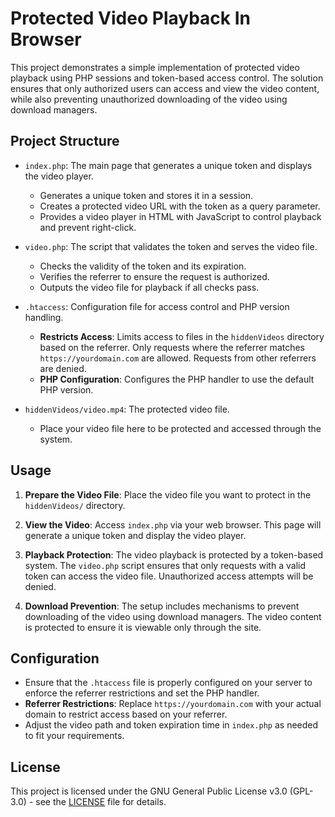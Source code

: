 # Protected Video Playback In Browser

This project demonstrates a simple implementation of protected video playback using PHP sessions and token-based access control. The solution ensures that only authorized users can access and view the video content, while also preventing unauthorized downloading of the video using download managers.

## Project Structure

- `index.php`: The main page that generates a unique token and displays the video player.
  - Generates a unique token and stores it in a session.
  - Creates a protected video URL with the token as a query parameter.
  - Provides a video player in HTML with JavaScript to control playback and prevent right-click.

- `video.php`: The script that validates the token and serves the video file.
  - Checks the validity of the token and its expiration.
  - Verifies the referrer to ensure the request is authorized.
  - Outputs the video file for playback if all checks pass.

- `.htaccess`: Configuration file for access control and PHP version handling.
  - **Restricts Access**: Limits access to files in the `hiddenVideos` directory based on the referrer. Only requests where the referrer matches `https://yourdomain.com` are allowed. Requests from other referrers are denied.
  - **PHP Configuration**: Configures the PHP handler to use the default PHP version.

- `hiddenVideos/video.mp4`: The protected video file.
  - Place your video file here to be protected and accessed through the system.

## Usage

1. **Prepare the Video File**: Place the video file you want to protect in the `hiddenVideos/` directory.

2. **View the Video**: Access `index.php` via your web browser. This page will generate a unique token and display the video player.

3. **Playback Protection**: The video playback is protected by a token-based system. The `video.php` script ensures that only requests with a valid token can access the video file. Unauthorized access attempts will be denied.

4. **Download Prevention**: The setup includes mechanisms to prevent downloading of the video using download managers. The video content is protected to ensure it is viewable only through the site.

## Configuration

- Ensure that the `.htaccess` file is properly configured on your server to enforce the referrer restrictions and set the PHP handler.
- **Referrer Restrictions**: Replace `https://yourdomain.com` with your actual domain to restrict access based on your referrer.
- Adjust the video path and token expiration time in `index.php` as needed to fit your requirements.

## License

This project is licensed under the GNU General Public License v3.0 (GPL-3.0) - see the [LICENSE](LICENSE) file for details.
